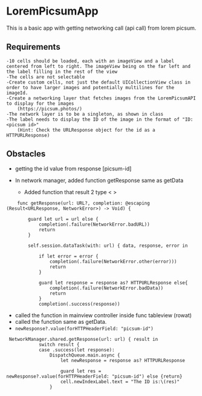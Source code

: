 # LoremPicsumApp
This is a basic app with getting networking call (api call) from lorem picsum.

## Requirements
    -10 cells should be loaded, each with an imageView and a label centered from left to right. The imageView being on the far left and the label filling in the rest of the view
    -The cells are not selectable
    -Create custom cells, not just the default UICollectionView class in order to have larger images and potentially multilines for the imageId.
    -Create a networking layer that fetches images from the LoremPicsumAPI to display for the images
        (https://picsum.photos/)
    -The network layer is to be a singleton, as shown in class
    -The label needs to display the ID of the image in the format of "ID: <picsum id>"
        (Hint: Check the URLResponse object for the id as a HTTPURLResponse)

## Obstacles
- getting the id value from response [picsum-id]

- In network manager, added function getResponse same as getData
   -  Added function that result 2 type < >

```
    func getResponse(url: URL?, completion: @escaping (Result<URLResponse, NetworkError>) -> Void) {
        
        guard let url = url else {
            completion(.failure(NetworkError.badURL))
            return
        }

        self.session.dataTask(with: url) { data, response, error in
            
            if let error = error {
                completion(.failure(NetworkError.other(error)))
                return
            }
            
            guard let response = response as? HTTPURLResponse else{
                completion(.failure(NetworkError.badData))
                return
            }
            completion(.success(response))

```
- called the function in mainview controller inside func tableview (rowat)
 - called the function same as getData. 
 - `newResponse?.value(forHTTPHeaderField: "picsum-id")`
 
```
 NetworkManager.shared.getResponse(url: url) { result in
            switch result {
            case .success(let response):
                DispatchQueue.main.async {
                    let newResponse = response as? HTTPURLResponse
                  
                    guard let res = newResponse?.value(forHTTPHeaderField: "picsum-id") else {return}
                    cell.newIndexLabel.text = "The ID is:\(res)"
                }
```
